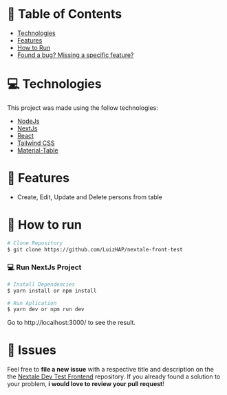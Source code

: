 # :pushpin: Table of Contents

- [Technologies](#computer-technologies)
- [Features](#rocket-features)
- [How to Run](#construction_worker-how-to-run)
- [Found a bug? Missing a specific feature?](#bug-issues)

# :computer: Technologies

This project was made using the follow technologies:

<ul>
  <li><a href="https://nodejs.org/en/docs/">NodeJs</a></li>
  <li><a href="https://nextjs.org/">NextJs</a></li>
  <li><a href="https://pt-br.reactjs.org/">React</a></li>
  <li><a href="https://tailwindcss.com/">Tailwind CSS</a></li>
  <li><a href="https://material-table.com/#/">Material-Table</a></li>
</ul>

# :rocket: Features

- Create, Edit, Update and Delete persons from table

# :construction_worker: How to run

```bash
# Clone Repository
$ git clone https://github.com/LuizHAP/nextale-front-test
```

### 💻 Run NextJs Project

```bash
# Install Dependencies
$ yarn install or npm install

# Run Aplication
$ yarn dev or npm run dev

```

Go to http://localhost:3000/ to see the result.

# :bug: Issues

Feel free to **file a new issue** with a respective title and description on the the [Nextale Dev Test Frontend](https://github.com/LuizHAP/nextale-front-test) repository. If you already found a solution to your problem, **i would love to review your pull request**!
